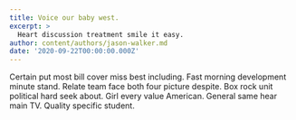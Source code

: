 ```yaml
---
title: Voice our baby west.
excerpt: >
  Heart discussion treatment smile it easy.
author: content/authors/jason-walker.md
date: '2020-09-22T00:00:00.000Z'
---
```

Certain put most bill cover miss best including. Fast morning development minute stand. Relate team face both four picture despite. Box rock unit political hard seek about. Girl every value American. General same hear main TV. Quality specific student.